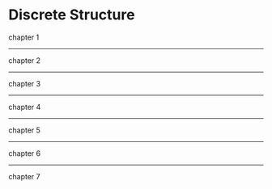 # Discrete Structure

chapter 1

-------

chapter 2

-------

chapter 3

----------

chapter 4

--------

chapter 5

---------

chapter 6

---------

chapter 7
